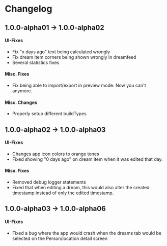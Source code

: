 # Changelog

## 1.0.0-alpha01 &rarr; 1.0.0-alpha02
#### UI-Fixes
- Fix "x days ago" text being calculated wrongly
- Fix dream item corners being shown wrongly in dreamfeed
- Several statistics fixes

#### Misc. Fixes
- Fix being able to import/export in preview mode. Now you can't anymore.

#### Misc. Changes
- Properly setup different buildTypes

## 1.0.0-alpha02 &rarr; 1.0.0-alpha03
#### UI-Fixes
- Changes app icon colors to orange tones
- Fixed showing "0 days ago" on dream item when it was edited that day.

#### Misx. Fixes
- Removed debug logger statements
- Fixed that when editing a dream, this would also alter the created timestamp instead of only the edited timestamp.

## 1.0.0-alpha03 &rarr; 1.0.0-alpha06
#### UI-Fixes
- Fixed a bug where the app would crash when the dreams tab would be selected on the Person/location detail screen
